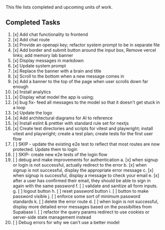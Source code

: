 This file lists completed and upcoming units of work.

## Completed Tasks

1. [x] Add chat functionality to frontend
2. [x] Add chat route
3. [x] Provide an openapi key; refactor system prompt to be in separate file
4. [x] Add border and submit button around the input box, Remove vercel links; add memory lab banner
5. [x] Display messages in markdown
6. [x] Update system prompt
7. [x] Replace the banner with a brain and title
8. [x] Scroll to the bottom when a new message comes in
9. [x] Add a banner to the top of the page when user scrolls down far enough
10. [x] Install analytics
11. [x] Display what model the app is using;
12. [x] bug fix- feed all messages to the model so that it doesn't get stuck in a loop
13. [x] Update the logo
14. [x] Add architectural diagrams for AI to reference
15. [x] Install eslint & prettier with standard rule set for nextjs
16. [x] Create test directories and scripts for vitest and playwright; install vitest and playwright; create a test plan; create tests for the first user flow
17. [ ] SKIP - update the existing e2e test to reflect that most routes are now protected. Update them to login
18. [ ] SKIP- create new e2e tests of the login flow
19. [ ] debug and make improvements for authentication
    a. [x] when signup or login is not successful, actually redirect to the error
    b. [x] when signup is not successful, display the appropriate error message
    c. [x] when signup is successful, display a message to check your email
    e. [x] after a user has confirmed their email, they should be able to sign in again with the same password
    f. [ ] validate and sanitize all form inputs.
    g. [ ] logout button
    h. [ ] reset password button
    i. [ ] button to make password visible
    j. [ ] enforce some sort of minimum password standards
    k. [ ] delete the error route
    d. [ ] when login is not successful, display more detailed error messages based on the possibilties from Supabase
    l. [ ] refactor the query params redirect to use cookies or server-side state management instead
21. [ ] Debug errors for why we can't use a better model